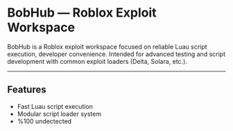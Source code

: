 # BobHub — Roblox Exploit Workspace

BobHub is a Roblox exploit workspace focused on reliable Luau script execution, developer convenience. Intended for advanced testing and script development with common exploit loaders (Delta, Solara, etc.).

---

## Features
- Fast Luau script execution
- Modular script loader system
- %100 undectected
